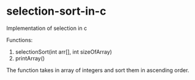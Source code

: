 # selection-sort-in-c
Implementation of selection in c

Functions:

1) selectionSort(int arr[], int sizeOfArray)
2) printArray()

The function takes in array of integers and sort them in ascending order.
